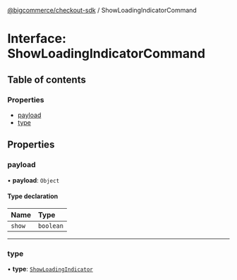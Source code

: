 [@bigcommerce/checkout-sdk](../README.md) / ShowLoadingIndicatorCommand

# Interface: ShowLoadingIndicatorCommand

## Table of contents

### Properties

- [payload](ShowLoadingIndicatorCommand.md#payload)
- [type](ShowLoadingIndicatorCommand.md#type)

## Properties

### payload

• **payload**: `Object`

#### Type declaration

| Name | Type |
| :------ | :------ |
| `show` | `boolean` |

___

### type

• **type**: [`ShowLoadingIndicator`](../enums/ExtensionCommandType.md#showloadingindicator)
